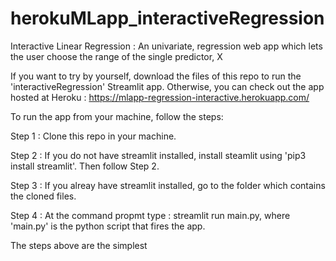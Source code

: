 # herokuMLapp_interactiveRegression
Interactive Linear Regression : An univariate, regression web app which lets the user choose the range of the single predictor, X   

If you want to try by yourself, download the files of this repo to run the 'interactiveRegression' Streamlit app.
Otherwise, you can check out the app hosted at Heroku :  https://mlapp-regression-interactive.herokuapp.com/

To run the app from your machine, follow the steps:

Step 1 : Clone this repo in your  machine.

Step 2 : If you do not have streamlit installed, install steamlit using 'pip3  install streamlit'.  Then follow Step 2.

Step 3 : If you alreay have streamlit installed, go to the folder which contains the cloned files.

Step 4 : At the command propmt type : streamlit run main.py, where 'main.py' is the python script that fires the app. 


The steps above are the simplest 
